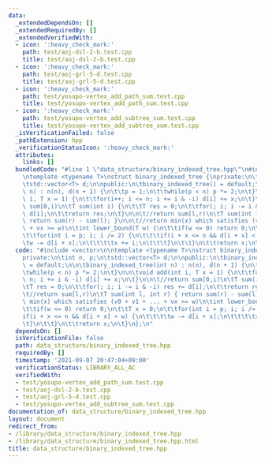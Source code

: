 ```yaml
---
data:
  _extendedDependsOn: []
  _extendedRequiredBy: []
  _extendedVerifiedWith:
  - icon: ':heavy_check_mark:'
    path: test/aoj-dsl-2-b.test.cpp
    title: test/aoj-dsl-2-b.test.cpp
  - icon: ':heavy_check_mark:'
    path: test/aoj-grl-5-d.test.cpp
    title: test/aoj-grl-5-d.test.cpp
  - icon: ':heavy_check_mark:'
    path: test/yosupo-vertex_add_path_sum.test.cpp
    title: test/yosupo-vertex_add_path_sum.test.cpp
  - icon: ':heavy_check_mark:'
    path: test/yosupo-vertex_add_subtree_sum.test.cpp
    title: test/yosupo-vertex_add_subtree_sum.test.cpp
  _isVerificationFailed: false
  _pathExtension: hpp
  _verificationStatusIcon: ':heavy_check_mark:'
  attributes:
    links: []
  bundledCode: "#line 1 \"data_structure/binary_indexed_tree.hpp\"\n#include <vector>\n\
    \ntemplate <typename T>\nstruct binary_indexed_tree {\nprivate:\n\tint n, p;\n\
    \tstd::vector<T> d;\n\npublic:\n\tbinary_indexed_tree() = default;\n\n\tbinary_indexed_tree(int\
    \ n) : n(n), d(n + 1) {\n\t\tp = 1;\n\t\twhile(p < n) p *= 2;\n\t}\n\n\tvoid add(int\
    \ i, T x = 1) {\n\t\tfor(i++; i <= n; i += i & -i) d[i] += x;\n\t}\n\n\t//return\
    \ sum[0,i)\n\tT sum(int i) {\n\t\tT res = 0;\n\t\tfor(; i; i -= i & -i) res +=\
    \ d[i];\n\t\treturn res;\n\t}\n\n\t//return sum[l,r)\n\tT sum(int l, int r) {\
    \ return sum(r) - sum(l); }\n\n\t//return min(x) which satisfies (v0 + v1 + ...\
    \ + vx >= w)\n\tint lower_bound(T w) {\n\t\tif(w <= 0) return 0;\n\t\tT x = 0;\n\
    \t\tfor(int i = p; i; i /= 2) {\n\t\t\tif(i + x <= n && d[i + x] < w) {\n\t\t\t\
    \tw -= d[i + x];\n\t\t\t\tx += i;\n\t\t\t}\n\t\t}\n\t\treturn x;\n\t}\n};\n"
  code: "#include <vector>\n\ntemplate <typename T>\nstruct binary_indexed_tree {\n\
    private:\n\tint n, p;\n\tstd::vector<T> d;\n\npublic:\n\tbinary_indexed_tree()\
    \ = default;\n\n\tbinary_indexed_tree(int n) : n(n), d(n + 1) {\n\t\tp = 1;\n\t\
    \twhile(p < n) p *= 2;\n\t}\n\n\tvoid add(int i, T x = 1) {\n\t\tfor(i++; i <=\
    \ n; i += i & -i) d[i] += x;\n\t}\n\n\t//return sum[0,i)\n\tT sum(int i) {\n\t\
    \tT res = 0;\n\t\tfor(; i; i -= i & -i) res += d[i];\n\t\treturn res;\n\t}\n\n\
    \t//return sum[l,r)\n\tT sum(int l, int r) { return sum(r) - sum(l); }\n\n\t//return\
    \ min(x) which satisfies (v0 + v1 + ... + vx >= w)\n\tint lower_bound(T w) {\n\
    \t\tif(w <= 0) return 0;\n\t\tT x = 0;\n\t\tfor(int i = p; i; i /= 2) {\n\t\t\t\
    if(i + x <= n && d[i + x] < w) {\n\t\t\t\tw -= d[i + x];\n\t\t\t\tx += i;\n\t\t\
    \t}\n\t\t}\n\t\treturn x;\n\t}\n};\n"
  dependsOn: []
  isVerificationFile: false
  path: data_structure/binary_indexed_tree.hpp
  requiredBy: []
  timestamp: '2021-09-07 20:47:04+09:00'
  verificationStatus: LIBRARY_ALL_AC
  verifiedWith:
  - test/yosupo-vertex_add_path_sum.test.cpp
  - test/aoj-dsl-2-b.test.cpp
  - test/aoj-grl-5-d.test.cpp
  - test/yosupo-vertex_add_subtree_sum.test.cpp
documentation_of: data_structure/binary_indexed_tree.hpp
layout: document
redirect_from:
- /library/data_structure/binary_indexed_tree.hpp
- /library/data_structure/binary_indexed_tree.hpp.html
title: data_structure/binary_indexed_tree.hpp
---
```

